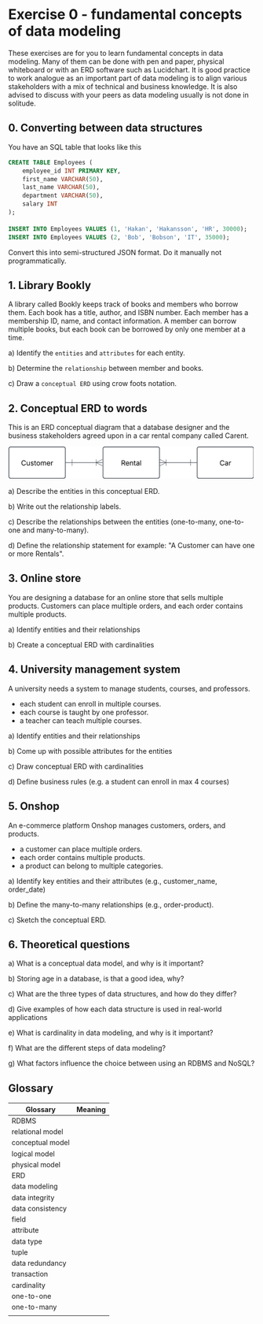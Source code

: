 # Exercise 0 - fundamental concepts of data modeling

These exercises are for you to learn fundamental concepts in data modeling. Many of them can be done with pen and paper, physical whiteboard or with an ERD software such as Lucidchart. It is good practice to work analogue as an important part of data modeling is to align various stakeholders with a mix of technical and business knowledge. It is also advised to discuss with your peers as data modeling usually is not done in solitude.

## 0. Converting between data structures

You have an SQL table that looks like this

```sql
CREATE TABLE Employees (
    employee_id INT PRIMARY KEY,
    first_name VARCHAR(50),
    last_name VARCHAR(50),
    department VARCHAR(50),
    salary INT
);

INSERT INTO Employees VALUES (1, 'Hakan', 'Hakansson', 'HR', 30000);
INSERT INTO Employees VALUES (2, 'Bob', 'Bobson', 'IT', 35000);
```

Convert this into semi-structured JSON format. Do it manually not programmatically.

## 1. Library Bookly

A library called Bookly keeps track of books and members who borrow them. Each book has a title, author, and ISBN number. Each member has a membership ID, name, and contact information. A member can borrow multiple books, but each book can be borrowed by only one member at a time.

a) Identify the `entities` and `attributes` for each entity.

b) Determine the `relationship` between member and books.

c) Draw a `conceptual ERD` using crow foots notation.

## 2. Conceptual ERD to words

This is an ERD conceptual diagram that a database designer and the business stakeholders agreed upon in a car rental company called Carent.

<a href="https://youtu.be/CCqQF7LZVqI" target="_blank">
  <img src="https://github.com/kokchun/assets/blob/main/data_modeling/car_rental.png?raw=true" alt="course structure" width="500">
</a>

a) Describe the entities in this conceptual ERD.

b) Write out the relationship labels.

c) Describe the relationships between the entities (one-to-many, one-to-one and many-to-many).

d) Define the relationship statement for example: "A Customer can have one or more Rentals".

## 3. Online store

You are designing a database for an online store that sells multiple products. Customers can place multiple orders, and each order contains multiple products.

a) Identify entities and their relationships

b) Create a conceptual ERD with cardinalities

## 4. University management system

A university needs a system to manage students, courses, and professors.

- each student can enroll in multiple courses.
- each course is taught by one professor.
- a teacher can teach multiple courses.

a) Identify entities and their relationships

b) Come up with possible attributes for the entities

c) Draw conceptual ERD with cardinalities

d) Define business rules (e.g. a student can enroll in max 4 courses)

## 5. Onshop

An e-commerce platform Onshop manages customers, orders, and products.

- a customer can place multiple orders.
- each order contains multiple products.
- a product can belong to multiple categories.

a) Identify key entities and their attributes (e.g., customer_name, order_date)

b) Define the many-to-many relationships (e.g., order-product).

c) Sketch the conceptual ERD.

## 6. Theoretical questions

a) What is a conceptual data model, and why is it important?

b) Storing age in a database, is that a good idea, why?

c) What are the three types of data structures, and how do they differ?

d) Give examples of how each data structure is used in real-world applications

e) What is cardinality in data modeling, and why is it important?

f) What are the different steps of data modeling?

g) What factors influence the choice between using an RDBMS and NoSQL?

## Glossary

| Glossary         | Meaning |
| ---------------- | ------- |
| RDBMS            |         |
| relational model |         |
| conceptual model |         |
| logical model    |         |
| physical model   |         |
| ERD              |         |
| data modeling    |         |
| data integrity   |         |
| data consistency |         |
| field            |         |
| attribute        |         |
| data type        |         |
| tuple            |         |
| data redundancy  |         |
| transaction      |         |
| cardinality      |         |
| one-to-one       |         |
| one-to-many      |         |
|                  |         |
